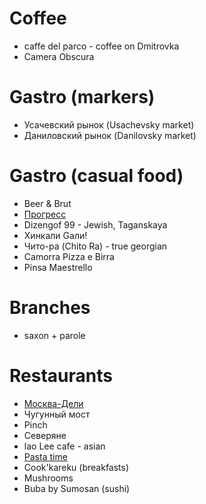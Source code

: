 # Coffee

* caffe del parco - coffee on Dmitrovka
* Camera Obscura

# Gastro (markers)

* Усачевский рынок (Usachevsky market)
* Даниловский рынок (Danilovsky market)

# Gastro (casual food)

* Beer & Brut
* [Прогресс](https://daily.afisha.ru/eating/3083-progress-pivnaya-troyka-i-otlichnyy-kofe-na-presne/)
* Dizengof 99 - Jewish, Taganskaya
* Хинкали Gали!
* Чито-ра (Chito Ra) - true georgian
* Camorra Pizza e Birra
* Pinsa Maestrello

# Branches
* saxon + parole

# Restaurants

* [Москва-Дели](http://www.interviewrussia.ru/life/osnovatel-moskva-deli-my-prosili-ne-pisat-o-nas-v-socsetyah)
* Чугунный мост
* Pinch
* Северяне
* lao Lee cafe - asian
* [Pasta time](http://pastatime.ru/pasta-time-menu/)
* Cook'kareku (breakfasts)
* Mushrooms
* Buba by Sumosan (sushi)
